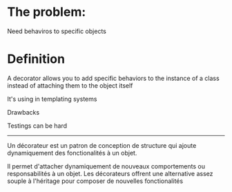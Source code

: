 # The problem:

Need behaviros to specific objects

# Definition 

A decorator allows you to add specific behaviors to the instance of a class instead of attaching them to the object itself

It's using in templating systems

Drawbacks

Testings can be hard


---

Un décorateur est un patron de conception de structure qui ajoute dynamiquement des fonctionalités à un objet.

Il permet d'attacher dynamiquement de nouveaux comportements ou responsabilités à un objet. Les décorateurs offrent une alternative assez souple à l'héritage pour composer de nouvelles fonctionalités


